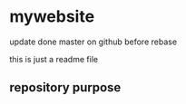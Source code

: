 # mywebsite

update done master on github before rebase

this is just a readme file
## repository purpose

